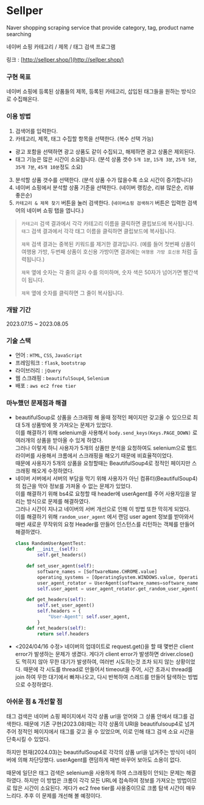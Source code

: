 # Sellper
Naver shopping scraping service that provide category, tag, product name searching

네이버 쇼핑 카테고리 / 제목 / 태그 검색 프로그램

링크 : [http://sellper.shop/](http://sellper.shop/)

### 구현 목표
네이버 쇼핑에 등록된 상품들의 제목, 등록된 카테고리, 삽입된 태그들을 원하는 방식으로 수집해온다.

### 이용 방법

1. 검색어를 입력한다.
2. 카테고리, 제목, 태그 수집할 항목을 선택한다. (복수 선택 가능)
  - 광고 포함을 선택하면 광고 상품도 같이 수집되고, 해제하면 광고 상품은 제외된다.
  - 태그 기능은 많은 시간이 소요됩니다. (분석 상품 갯수 `5개 1분`, `15개 3분`, `25개 5분`, `35개 7분`, `45개 10분`정도 소요)
3. 분석할 상품 갯수를 선택한다. (분석 상품 수가 많을수록 소요 시간이 증가합니다)
4. 네이버 쇼핑에서 분석할 상품 기준을 선택한다. (네이버 랭킹순, 리뷰 많은순, 리뷰 좋은순)
5. `카테고리 & 제목 찾기` 버튼을 눌러 검색한다. (`네이버쇼핑 검색하기` 버튼은 입력한 검색어의 네이버 쇼핑 탭을 엽니다.)

> `카테고리` 검색 결과에서 각각 카테고리 이름을 클릭하면 클립보드에 복사됩니다.
> `태그` 검색 결과에서 각각 태그 이름을 클릭하면 클립보드에 복사됩니다.
> 
> `제목` 검색 결과는 중복된 키워드를 제거한 결과입니다. (예를 들어 첫번째 상품이 여행용 가방, 두번째 상품이 호신용 가방이면 결과에는 `여행용 가방 호신용` 처럼 출력됩니다.)
>
> `제목` 옆에 숫자는 각 줄의 글자 수를 의미하며, 숫자 색은 50자가 넘어가면 빨간색이 됩니다.
>
> `제목` 옆에 숫자를 클릭하면 그 줄이 복사됩니다.

### 개발 기간
2023.07.15 ~ 2023.08.05

### 기술 스택
- 언어 : `HTML`, `CSS`, `JavaScript`
- 프레임워크 : `flask`, `bootstrap`
- 라이브러리 : `jQuery`
- 웹 스크래핑 : `beautifulSoup4`, `Selenium`
- 배포 : `aws ec2 free tier`

### 마누했던 문제점과 해결
- beautifulSoup로 상품을 스크래핑 해 올때 정적인 페이지만 갖고올 수 있으므로 최대 5개 상품밖에 못 가져오는 문제가 있었다. <br>이를 해결하기 위해 selenium을 사용해서 `body.send_keys(Keys.PAGE_DOWN)` 로 여러개의 상품을 받아올 수 있게 하였다. <br>그러나 이렇게 하니 사용자가 5개의 상품만 분석을 요청하여도 selenium으로 웹드라이버를 사용해서 크롬에서 스크래핑을 해오기 때문에 비효율적이었다. <br>때문에 사용자가 5개의 상품을 요청할때는 BeautifulSoup4로 정적인 페이지만 스크래핑 해오게 수정하였다.
- 네이버 서버에서 서버의 부담을 막기 위해 사용자가 아닌 컴퓨터(BeautifulSoup4)의 접근을 막아 정보를 가져올 수 없는 문제가 있었다. <br> 이를 해결하기 위해 bs4로 요청할 때 header에 userAgent를 주어 사용자임을 알리는 방식으로 문제를 해결하였다. <br>그러나 시간이 지나고 네이버의 서버 개선으로 인해 이 방법 또한 막히게 되었다.<br>이를 해결하기 위해 `random_user_agent` 에서 랜덤 user agent 정보를 받아와서 매번 새로운 무작위의 요청 Header를 만들어 인스턴스를 리턴하는 객체를 만들어 해결하였다.
  ```python
  class RandomUserAgentTest:
      def __init__(self):
          self.get_headers()
  
      def set_user_agent(self):
          software_names = [SoftwareName.CHROME.value]
          operating_systems = [OperatingSystem.WINDOWS.value, OperatingSystem.LINUX.value]
          user_agent_rotator = UserAgent(software_names=software_names, operating_systems=operating_systems, limit=100)
          self.user_agent = user_agent_rotator.get_random_user_agent()
  
      def get_headers(self):
          self.set_user_agent()
          self.headers = {
              "User-Agent": self.user_agent,
          }
      def ret_headers(self):
          return self.headers
  ```
- <2024/04/16 수정> 네이버의 업데이트로 request.get()을 할 때 몇번은 client error가 발생하는 문제가 생겼다. 게다가 client error가 발생하면 driver.close() 도 먹히지 않아 무한 대기가 발생하여, 여러번 시도하는것 조차 되지 않는 상황이었다. 때문에 각 시도를 thread로 만들어서 timeout을 주어, 시간 초과시 thread를 join 하여 무한 대기에서 빠져나오고, 다시 반복하여 스레드를 만들어 탐색하는 방법으로 수정하였다.
  

### 아쉬운 점 & 개선할 점
태그 검색은 네이버 쇼핑 페이지에서 각각 상품 url을 얻어와 그 상품 안에서 태그를 검색한다. 때문에 기존 구현(2023.08)때는 각각 상품의 URl을 beautifulsoup4로 넘겨주어 정적인 페이지에서 태그를 갖고 올 수 있었으며, 이로 인해 태그 검색 소요 시간을 단축시킬 수 있었다.

하지만 현재(2024.03)는 beautifulSoup4로 각각의 상품 url을 넘겨주는 방식이 네이버에 의해 차단당했다. userAgent를 랜덤하게 매번 바꾸어 보아도 소용이 없다. 

때문에 일단은 태그 검색은 selenium을 사용하게 하여 스크래핑이 안되는 문제는 해결하였다. 하지만 이 방법은 크롬이 각각 모든 URL에 접속하여 정보를 가져오는 방법이므로 많은 시간이 소요된다. 게다가 ec2 free tier를 사용중이므로 크롬 탐색 시간이 매우 느리다. 추후 이 문제를 개선해 볼 예정이다.
